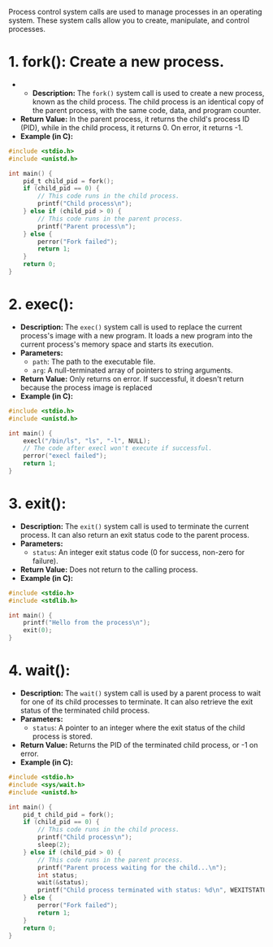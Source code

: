 Process control system calls are used to manage processes in an operating system. These system calls allow you to create, manipulate, and control processes.

# 1. **fork():** Create a new process.

- - **Description:** The `fork()` system call is used to create a new process, known as the child process. The child process is an identical copy of the parent process, with the same code, data, and program counter.
- **Return Value:** In the parent process, it returns the child's process ID (PID), while in the child process, it returns 0. On error, it returns -1.
- **Example (in C):**
```c
#include <stdio.h>
#include <unistd.h>

int main() {
    pid_t child_pid = fork();
    if (child_pid == 0) {
        // This code runs in the child process.
        printf("Child process\n");
    } else if (child_pid > 0) {
        // This code runs in the parent process.
        printf("Parent process\n");
    } else {
        perror("Fork failed");
        return 1;
    }
    return 0;
}
```

# 2. **exec():**

- **Description:** The `exec()` system call is used to replace the current process's image with a new program. It loads a new program into the current process's memory space and starts its execution.
- **Parameters:**
    - `path`: The path to the executable file.
    - `arg`: A null-terminated array of pointers to string arguments.
- **Return Value:** Only returns on error. If successful, it doesn't return because the process image is replaced
- **Example (in C):**
```c
#include <stdio.h>
#include <unistd.h>

int main() {
    execl("/bin/ls", "ls", "-l", NULL);
    // The code after execl won't execute if successful.
    perror("execl failed");
    return 1;
}
```


# 3. **exit():**

- **Description:** The `exit()` system call is used to terminate the current process. It can also return an exit status code to the parent process.
- **Parameters:**
    - `status`: An integer exit status code (0 for success, non-zero for failure).
- **Return Value:** Does not return to the calling process.
- **Example (in C):**
```c
#include <stdio.h>
#include <stdlib.h>

int main() {
    printf("Hello from the process\n");
    exit(0);
}
```

# 4. **wait():**

- **Description:** The `wait()` system call is used by a parent process to wait for one of its child processes to terminate. It can also retrieve the exit status of the terminated child process.
- **Parameters:**
    - `status`: A pointer to an integer where the exit status of the child process is stored.
- **Return Value:** Returns the PID of the terminated child process, or -1 on error.
- **Example (in C):**
```c
#include <stdio.h>
#include <sys/wait.h>
#include <unistd.h>

int main() {
    pid_t child_pid = fork();
    if (child_pid == 0) {
        // This code runs in the child process.
        printf("Child process\n");
        sleep(2);
    } else if (child_pid > 0) {
        // This code runs in the parent process.
        printf("Parent process waiting for the child...\n");
        int status;
        wait(&status);
        printf("Child process terminated with status: %d\n", WEXITSTATUS(status));
    } else {
        perror("Fork failed");
        return 1;
    }
    return 0;
}
```